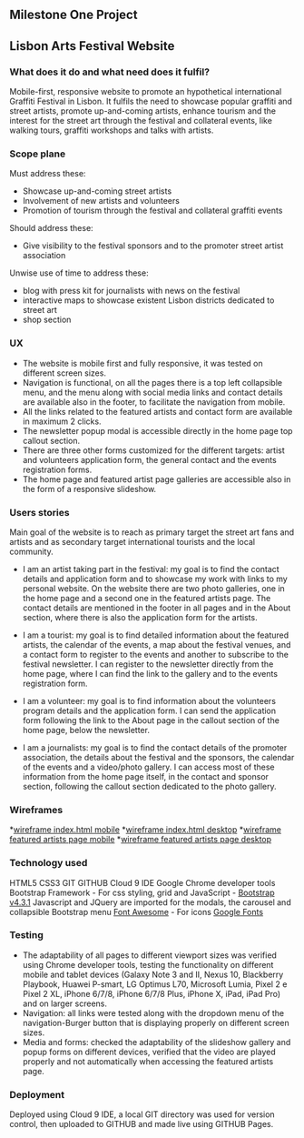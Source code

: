 ## Milestone One Project

## Lisbon Arts Festival Website

### What does it do and what need does it fulfil?
Mobile-first, responsive website to promote an hypothetical international Graffiti Festival in Lisbon.
It fulfils the need to showcase popular graffiti and street artists, promote up-and-coming artists, 
enhance tourism and the interest for the street art through the festival and collateral events, 
like walking tours, graffiti workshops and talks with artists.

### Scope plane
Must address these:
- Showcase up-and-coming street artists
- Involvement of new artists and volunteers
- Promotion of tourism through the festival and collateral graffiti events

Should address these:
- Give visibility to the festival sponsors and to the promoter street artist association

Unwise use of time to address these:
- blog with press kit for journalists with news on the festival 
- interactive maps to showcase existent Lisbon districts dedicated to street art
- shop section

### UX
* The website is mobile first and fully responsive, it was tested on different screen sizes.
* Navigation is functional, on all the pages there is a top left collapsible menu, and the menu along with social media links
and contact details are available also in the footer, to facilitate the navigation from mobile. 
* All the links related to the featured artists and contact form are available in maximum 2 clicks.
* The newsletter popup modal is accessible directly in the home page top callout section.
* There are three other forms customized for the different targets: artist and volunteers application form, 
the general contact and the events registration forms.
* The home page and featured artist page galleries are accessible also in the form of a responsive slideshow.

### Users stories
Main goal of the website is to reach as primary target the street art fans and artists and as secondary target international tourists and the local community.
* I am an artist taking part in the festival: my goal is to find the contact details and application form and to showcase my work with links to my personal website. 
On the website there are two photo galleries, one in the home page and a second one in the featured artists page. The contact details are mentioned in the footer 
in all pages and in the About section, where there is also the application form for the artists.

* I am a tourist: my goal is to find detailed information about the featured artists, the calendar of the events, a map about the festival venues, and a contact form to register to the events
and another to subscribe to the festival newsletter. I can register to the newsletter directly from the home page, where I can find the link to the gallery and to the events registration form.

* I am a volunteer: my goal is to find information about the volunteers program details and the application form. I can send the application form following the link to the About page in the callout section
of the home page, below the newsletter.

* I am a journalists: my goal is to find the contact details of the promoter association, the details about the festival and the sponsors, the calendar of the events and a video/photo gallery. 
I can access most of these information from the home page itself, in the contact and sponsor section, following the callout section dedicated to the photo gallery. 

### Wireframes
*[wireframe index.html mobile](https://www.dropbox.com/s/iarwbsz6q4i62o3/wireframeHomeMobile.jpg?dl=0)
*[wireframe index.html desktop](https://www.dropbox.com/s/84526zvixloc586/wireframeHomeTabletDesktop.jpg?dl=0)
*[wireframe featured artists page mobile](https://www.dropbox.com/s/8kbsvg40q395wil/wireframeArtistsMobile.jpg?dl=0)
*[wireframe featured artists page desktop](https://www.dropbox.com/s/84526zvixloc586/wireframeHomeTabletDesktop.jpg?dl=0)

### Technology used
HTML5
CSS3
GIT
GITHUB
Cloud 9 IDE
Google Chrome developer tools
Bootstrap Framework - For css styling, grid and JavaScript - [Bootstrap v4.3.1](https://getbootstrap.com/docs/4.3/getting-started/download/)
Javascript and JQuery are imported for the modals, the carousel and collapsible Bootstrap menu
[Font Awesome](https://fontawesome.com/free) - For icons
[Google Fonts](https://fonts.google.com/)

### Testing
* The adaptability of all pages to different viewport sizes was verified using Chrome developer tools, testing the functionality on different mobile and tablet devices 
(Galaxy Note 3 and II, Nexus 10, Blackberry Playbook, Huawei P-smart, LG Optimus L70, Microsoft Lumia, Pixel 2 e Pixel 2 XL, iPhone 6/7/8, iPhone 6/7/8 Plus, iPhone X, 
iPad, iPad Pro) and on larger screens.
* Navigation: all links were tested along with the dropdown menu of the navigation-Burger button that is displaying properly on different screen sizes.
* Media and forms: checked the adaptability of the slideshow gallery and popup forms on different devices, verified that the video are played properly
and not automatically when accessing the featured artists page.

### Deployment
Deployed using Cloud 9 IDE, a local GIT directory was used for version control, then uploaded to GITHUB and made live using GITHUB Pages.


